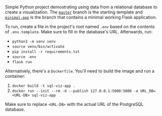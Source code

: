 Simple Python project demostrating using data from a relational database to create a visualization. The [`master`](https://github.com/xofbd/sql-viz-project/tree/master) branch is the starting template and [`minimal-app`](https://github.com/xofbd/sql-viz-project/tree/minimal-app) is the branch that contains a minimal working Flask application.

To run, create a file in the project's root named `.env` based on the contents of `.env.template`. Make sure to fill in the database's URL. Afterwards, run:

* `python3 -m venv venv`
* `source venv/bin/activate`
* `pip install -r requirements.txt`
* `source .env`
* `flask run`

Alternatively, there's a `Dockerfile`. You'll need to build the image and run a container:
1. `docker build -t sql-viz-app .`
1. `docker run --init --rm -d --publish 127.0.0.1:5000:5000 -e URL_DB=<URL-DB> sql-viz-app`

Make sure to replace `<URL-DB>` with the actual URL of the PostgreSQL database.
